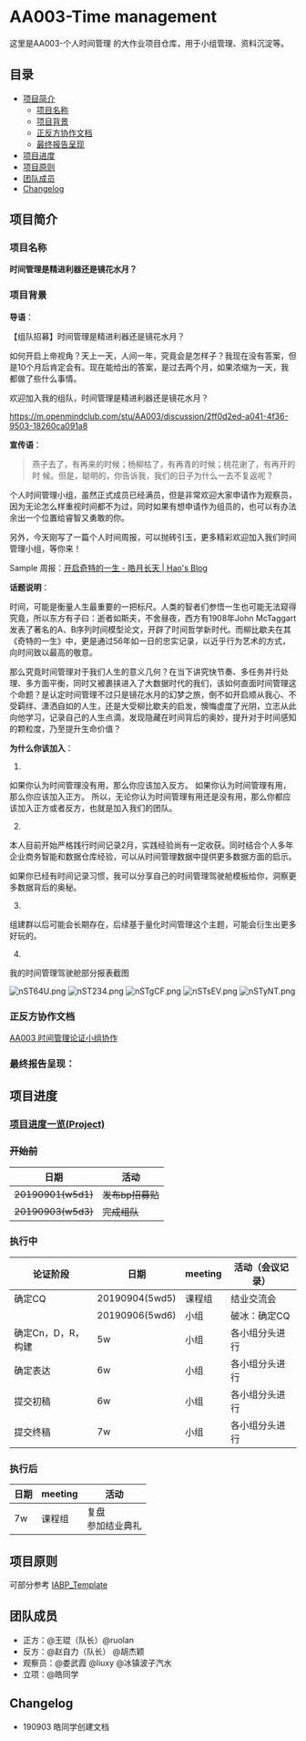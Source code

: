 # AA003-Time management
这里是AA003-个人时间管理 的大作业项目仓库，用于小组管理、资料沉淀等。



## 目录

- [项目简介](#项目简介)
  - [项目名称](#项目名称)
  - [项目背景](#项目背景)
  - [正反方协作文档](#正反方协作文档)
  - [最终报告呈现](#最终报告呈现)
- [项目进度](#项目进度)
- [项目原则](#项目原则)
- [团队成员](#团队成员)
- [Changelog](#Changelog)



## 项目简介

### 项目名称

**时间管理是精进利器还是镜花水月？**

### 项目背景



**导语**：

【组队招募】时间管理是精进利器还是镜花水月？

如何开启上帝视角？天上一天，人间一年，究竟会是怎样子？我现在没有答案，但是10个月后肯定会有。现在能给出的答案，是过去两个月，如果浓缩为一天，我都做了些什么事情。

 欢迎加入我的组队，时间管理是精进利器还是镜花水月？

https://m.openmindclub.com/stu/AA003/discussion/2ff0d2ed-a041-4f36-9503-18260ca091a8



**宣传语**：

> 燕子去了，有再来的时候；杨柳枯了，有再青的时候；桃花谢了，有再开的时 候。但是，聪明的，你告诉我，我们的日子为什么一去不复返呢？   

个人时间管理小组，虽然正式成员已经满员，但是非常欢迎大家申请作为观察员，因为无论怎么样重视时间都不为过，同时如果有想申请作为组员的，也可以有办法余出一个位置给睿智又勇敢的你。

另外，今天刚写了一篇个人时间周报，可以抛砖引玉，更多精彩欢迎加入我们时间管理小组，等你来！

Sample 周报：[开启奇特的一生 - 皓月长天 | Hao's Blog](https://kiaorahao.github.io/2019/09/03/W36-TM-Review/)



**话题说明**：

时间，可能是衡量人生最重要的一把标尺。人类的智者们参悟一生也可能无法窥得究竟，所以东方有子曰：逝者如斯夫，不舍昼夜，西方有1908年John McTaggart发表了著名的A、B序列时间模型论文，开辟了时间哲学新时代。而柳比歇夫在其《奇特的一生》中，更是通过56年如一日的忠实记录，以近乎行为艺术的方式，向时间致以最高的敬意。

那么究竟时间管理对于我们人生的意义几何？在当下讲究快节奏、多任务并行处理、多方面平衡，同时又被裹挟进入了大数据时代的我们，该如何直面时间管理这个命题？是认定时间管理不过只是镜花水月的幻梦之旅，倒不如开启顺从我心、不受羁绊、潇洒自如的人生，还是大受柳比歇夫的启发，懊悔虚度了光阴，立志从此向他学习，记录自己的人生点滴，发现隐藏在时间背后的奥妙，提升对于时间感知的颗粒度，乃至提升生命价值？



**为什么你该加入**：

1. 

如果你认为时间管理没有用，那么你应该加入反方。
如果你认为时间管理有用，那么你应该加入正方。
所以，无论你认为时间管理有用还是没有用，那么你都应该加入正方或者反方，也就是加入我们的团队。

2. 

本人目前开始严格践行时间记录2月，实践经验尚有一定收获。同时结合个人多年企业商务智能和数据仓库经验，可以从时间管理数据中提供更多数据方面的启示。

如果你已经有时间记录习惯，我可以分享自己的时间管理驾驶舱模板给你，洞察更多数据背后的奥秘。

3.

组建群以后可能会长期存在，后续基于量化时间管理这个主题，可能会衍生出更多好玩的。

4.

我的时间管理驾驶舱部分报表截图

![nST64U.png](https://s2.ax1x.com/2019/09/01/nST64U.png)
![nST234.png](https://s2.ax1x.com/2019/09/01/nST234.png)
![nSTgCF.png](https://s2.ax1x.com/2019/09/01/nSTgCF.png)
![nSTsEV.png](https://s2.ax1x.com/2019/09/01/nSTsEV.png)
![nSTyNT.png](https://s2.ax1x.com/2019/09/01/nSTyNT.png)



### 正反方协作文档

[AA003 时间管理论证小组协作](https://shimo.im/sheets/j966RqQRCWDdRjTw)



### 最终报告呈现：



## 项目进度

### [项目进度一览(Project)](https://github.com/kiaorahao/IABP_Template/projects)

### ~~开始前~~

| 日期               | 活动             |
| ------------------ | ---------------- |
| ~~20190901(w5d1)~~ | ~~发布bp招募贴~~ |
| ~~20190903(w5d3)~~ | ~~完成组队<br>~~ |



### 执行中



| 论证阶段           | 日期           | meeting | 活动（会议记录） |
| ------------------ | -------------- | ------- | ---------------- |
| 确定CQ             | 20190904(5wd5) | 课程组  | 结业交流会       |
|                    | 20190906(5wd6) | 小组    | 破冰：确定CQ     |
| 确定Cn，D，R，构建 | 5w             | 小组    | 各小组分头进行   |
| 确定表达           | 6w             | 小组    | 各小组分头进行   |
| 提交初稿           | 6w             | 小组    | 各小组分头进行   |
| 提交终稿           | 7w             | 小组    | 各小组分头进行   |



### 执行后

| 日期 | meeting | 活动                       |
| ---- | ------- | -------------------------- |
| 7w   | 课程组  | 复盘      <br>参加结业典礼 |



## 项目原则

可部分参考 [IABP_Template](https://github.com/kiaorahao/IABP_Template/blob/master/BP_Principles.md)



## 团队成员

- 正方：@王琨（队长）@ruolan
- 反方：@赵自力（队长） @胡杰颖 
- 观察员：@娄武霞 @liuxy @冰镇波子汽水
- 立项：@皓同学



## Changelog

- 190903 皓同学创建文档